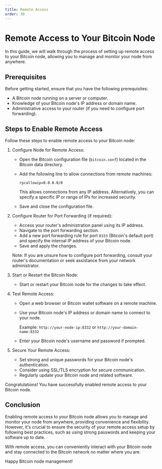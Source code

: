 ```yaml
---
title: Remote Access
order: 30
---
```


# Remote Access to Your Bitcoin Node

In this guide, we will walk through the process of setting up remote access to your Bitcoin node, allowing you to manage and monitor your node from anywhere.

## Prerequisites

Before getting started, ensure that you have the following prerequisites:

- A Bitcoin node running on a server or computer.
- Knowledge of your Bitcoin node's IP address or domain name.
- Administrative access to your router (if you need to configure port forwarding).

## Steps to Enable Remote Access

Follow these steps to enable remote access to your Bitcoin node:

1. Configure Node for Remote Access:

   - Open the Bitcoin configuration file (`bitcoin.conf`) located in the Bitcoin data directory.
   - Add the following line to allow connections from remote machines:

     ```plaintext
     rpcallowip=0.0.0.0/0
     ```

     This allows connections from any IP address. Alternatively, you can specify a specific IP or range of IPs for increased security.

   - Save and close the configuration file.

2. Configure Router for Port Forwarding (if required):

   - Access your router's administration panel using its IP address.
   - Navigate to the port forwarding section.
   - Add a new port forwarding rule for port `8333` (Bitcoin's default port) and specify the internal IP address of your Bitcoin node.
   - Save and apply the changes.

   Note: If you are unsure how to configure port forwarding, consult your router's documentation or seek assistance from your network administrator.

3. Start or Restart the Bitcoin Node:

   - Start or restart your Bitcoin node for the changes to take effect.

4. Test Remote Access:

   - Open a web browser or Bitcoin wallet software on a remote machine.
   - Use your Bitcoin node's IP address or domain name to connect to your node.

     Example: `http://your-node-ip:8332` or `http://your-domain-name:8332`

   - Enter your Bitcoin node's username and password if prompted.

5. Secure Your Remote Access:

   - Set strong and unique passwords for your Bitcoin node's authentication.
   - Consider using SSL/TLS encryption for secure communication.
   - Regularly update your Bitcoin node and related software.

Congratulations! You have successfully enabled remote access to your Bitcoin node.

## Conclusion

Enabling remote access to your Bitcoin node allows you to manage and monitor your node from anywhere, providing convenience and flexibility. However, it's crucial to ensure the security of your remote access setup by following best practices, such as using strong passwords and keeping your software up to date.

With remote access, you can conveniently interact with your Bitcoin node and stay connected to the Bitcoin network no matter where you are.

Happy Bitcoin node management!

